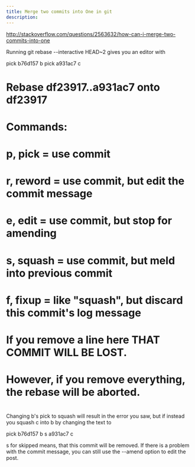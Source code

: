 ```yaml
---
title: Merge two commits into One in git
description:
---
```


http://stackoverflow.com/questions/2563632/how-can-i-merge-two-commits-into-one


Running git rebase --interactive HEAD~2 gives you an editor with

pick b76d157 b
pick a931ac7 c

# Rebase df23917..a931ac7 onto df23917
#
# Commands:
#  p, pick = use commit
#  r, reword = use commit, but edit the commit message
#  e, edit = use commit, but stop for amending
#  s, squash = use commit, but meld into previous commit
#  f, fixup = like "squash", but discard this commit's log message
#
# If you remove a line here THAT COMMIT WILL BE LOST.
# However, if you remove everything, the rebase will be aborted.
#
Changing b's pick to squash will result in the error you saw, but if instead you squash c into b by changing the text to

pick b76d157 b
s a931ac7 c



s for skipped means, that this commit will be removed. If there is a problem with the commit message, you can still use the --amend option to edit the post.


